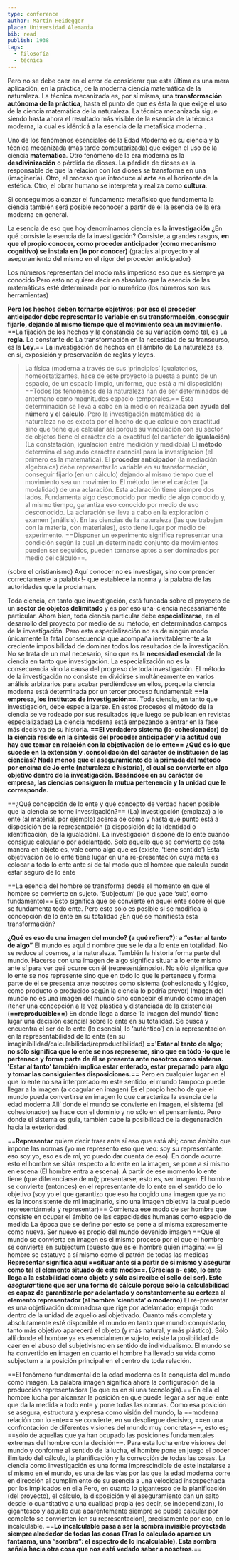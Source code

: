 ```yaml
---
type: conference
author: Martin Heidegger
place: Universidad Alemania
bib: read
publish: 1938
tags:
  - filosofía
  - técnica
---
```

Pero no se debe caer en el error de considerar que esta última es una mera aplicación, en la práctica, de la moderna ciencia matemática de la naturaleza. La técnica mecanizada es, por sí misma, una **transformación autónoma de la práctica**, hasta el punto de que es ésta la que exige el uso de la ciencia matemática de la naturaleza. La técnica mecanizada sigue siendo hasta ahora el resultado más visible de la esencia de la técnica moderna, la cual es idénticá a la esencia de la metafísica moderna .

Uno de los fenómenos esenciales de la Edad Moderna es su ciencia y la técnica mecanizada (más tarde computarizada) que exigen el uso de la ciencia **matemática**. 
Otro fenómeno de la era moderna es la **desdivinización** o pérdida de dioses. La pérdida de dioses es la responsable de que la relación con los dioses se transforme en una (imaginería).
Otro, el proceso que introduce al **arte** en el horizonte de la estética.
Otro, el obrar humano se interpreta y realiza como **cultura**.

Si conseguimos alcanzar el fundamento metafísico que fundamenta la ciencia también será posible reconocer a partir de él la esencia de la era moderna en general.

La esencia de eso que hoy denominamos ciencia es la **investigación** ¿En qué consiste la esencia de la investigación? Consiste, a grandes rasgos, **en que el propio conocer, como proceder anticipador (como mecanismo cognitivo) se instala en (lo por conocer)** (gracias al proyecto y al aseguramiento del mismo en el rigor del proceder anticipador)

Los números representan del modo más imperioso eso que es siempre ya conocido
Pero esto no quiere decir en absoluto que la esencia de las matemáticas esté determinada por lo numérico (los números son sus herramientas)

**Pero los hechos deben tornarse objetivos; por eso el proceder anticipador debe representar lo variable en su transformación, conseguir fijarlo, dejando al mismo tiempo que el movimiento sea un movimiento.** ==La fijación de los hechos y la constancia de su variación como tal, es La **regla**. Lo constante de La transformación en la necesidad de su transcurso, es la **Ley**.== La investigación de hechos en el ámbito de La naturaleza es, en sí, exposición y preservación de reglas y leyes. 

> La física (moderna a través de sus ‘principios’ igualatorios, homeostatizantes, hace de este proyecto la puesta a punto de un espacio, de un espacio limpio, uniforme, que está a mi disposición)
> ==Todos los fenómenos de la naturaleza han de ser determinados de antemano como magnitudes espacio-temporales.== Esta determinación se lleva a cabo en la medición realizada **con ayuda del número y el cálculo**. Pero la investigación matemática de la naturaleza no es exacta por el hecho de que calcule con exactitud sino que tiene que calcular así porque su vinculación con su sector de objetos tiene el carácter de la exactitud (el carácter de **igualación**) (La constatación, igualación entre medición y medido/a)
> El **método** determina el segundo carácter esencial para la investigación (el primero es la matemática). El **proceder anticipador** (la mediación algebraica) debe representar lo variable en su transformación, conseguir fijarlo (en un cálculo) dejando al mismo tiempo que el movimiento sea un movimiento.
> El método tiene el carácter (la modalidad) de una aclaración. Esta aclaración tiene siempre dos lados. Fundamenta algo desconocido por medio de algo conocido y, al mismo tiempo, garantiza eso conocido por medio de eso desconocido. La aclaración se lleva a cabo en la  exploración o examen (análisis). En las ciencias de la naturaleza (las que trabajan con la materia, con materiales), esto tiene lugar por medio del experimento.
> ==Disponer un experimento significa representar una condición según la cual un determinado conjunto de movimientos pueden ser seguidos, pueden tornarse aptos a ser dominados por medio del cálculo==.

(sobre el cristianismo) Aquí conocer no es investigar, sino comprender correctamente la palabt<!- que establece la norma y la palabra de las autoridades que la proclaman.

Toda ciencia, en tanto que investigación, está fundada sobre el proyecto de un **sector de objetos delimitado** y es por eso una· ciencia necesariamente particular. Ahora bien, toda ciencia particular debe **especializarse**, en el desarrollo del proyecto por medio de su método, en determinados campos de la investígación. Pero esta especialización no es de ningún modo únicamente la fatal consecuencia que acompaña inevitablemente a la creciente imposibilidad de dominar todos los resultados de la investigación. No se trata de un mal necesario, sino que es la **necesidad esencial** de la ciencia en tanto que investigación. La especialización no es la consecuencia sino la causa del progreso de toda investigación. El método de la investigación no consiste en dividirse simultáneamente en varios análisis arbitrarios para acabar perdiéndose en ellos, porque la ciencia moderna está determinada por un tercer proceso fundamental: **==la empresa, los institutos de investigación==**. Toda ciencia, en tanto que investigación, debe especializarse.
En estos procesos el método de la ciencia se ve rodeado por sus resultados (que luego se publican en revistas especializadas)
La ciencia moderna está empezando a entrar en la fase más decisiva de su historia.
**==El verdadero sistema (lo-cohesionador) de la ciencia reside en la síntesis del proceder anticipador y la actitud que hay que tomar en relación con la objetivación de lo ente==**
**¿Qué es lo que sucede en la extensión y .consolidación del carácter de institución de las ciencias? Nada menos que el aseguramiento de la primada del método por encima de Jo ente (naturaleza e historia), el cual se convierte en algo objetivo dentro de la investigación. Basándose en su carácter de empresa, las ciencias consiguen la mutua pertenencia y la unidad que le corresponde.**

==¿Qué concepción de lo ente y qué concepto de verdad hacen posible que la ciencia se torne investigación?==
(La) investigación (emplaza) a lo ente (al material, por ejemplo) acerca de cómo y hasta qué punto está a disposición de la representación (a disposición de la identidad o identificación, de la igualación). La investigación dispone de lo ente cuando consigue calcularlo por adelantado. Solo aquello que se convierte de esta manera en objeto es, vale como algo que es (existe, ‘tiene sentido’)
Esta objetivación de lo ente tiene lugar en una re-presentación cuya meta es colocar a todo lo ente ante sí de tal modo que el hombre que calcula pueda estar seguro de lo ente

==La esencia del hombre se transforma desde el momento en que el hombre se convierte en sujeto. ‘Subjectum’ (lo que yace ‘sub’, como fundamento)==
Esto significa que se convierte en aquel ente sobre el que se fundamenta todo ente. Pero esto sólo es posible si se modifica la concepción de lo ente en su totalidad ¿En qué se manifiesta esta transformación?

**¿Qué es eso de una imagen del mundo? (a qué refiere?): a “estar al tanto de algo”**
El mundo es aquí d nombre que se le da a lo ente en totalidad. No se reduce al cosmos, a la naturaleza. También la historia forma parte del mundo.
Hacerse con una imagen de algo significa situar a lo ente mismo ante sí para ver qué ocurre con él (representárnoslo). No sólo significa que lo ente se nos represente sino que en todo lo que le pertenece y forma parte de él se presenta ante nosotros como sistema (cohesionado y lógico, como producto o producido según la ciencia lo podría prever)
Imagen del mundo no es una imagen del mundo sino concebir el mundo como imagen (tener una concepción a la vez plástica y distanciada de la existencia) (**==reproducible==**)
En donde llega a darse ‘la imagen del mundo’ tiene lugar una decisión esencial sobre lo ente en su totalidad. Se busca y encuentra el ser de lo ente (lo esencial, lo ‘auténtico’) en la representación en la representabilidad de lo ente (en su imaginibilidad/calculabilidad/reproductibilidad)
**=='Estar al tanto de algo; no sólo significa que lo ente se nos represeme, sino que en tódo ·lo que le pertenece y forma parte de él se presenta ante nosotros como sistema. 'Estar al tanto' también implica estar enterado, estar preparado para algo y tomar las consiguientes disposiciones.==**
Pero en cualquier lugar en el que lo ente no sea interpretado en este sentido, el mundo tampoco puede llegar a la imagen (a coagular en imagen)
Es el propio hecho de que el mundo pueda convertirse en imagen lo que caracteriza la esencia de la edad moderna
Allí donde el mundo se convierte en imagen, el sistema (el cohesionador) se hace con el dominio y no sólo en el pensamiento. Pero donde el sistema es guía, también cabe la posibilidad de la degeneración hacia la exterioridad.

==**Representar** quiere decir traer ante sí eso que está ahí; como ámbito que impone las normas (yo me represento eso que veo: soy su representante: eso soy yo, eso es de mí, yo puedo dar cuenta de eso). En donde ocurre esto el hombre se sitúa respecto a lo ente en la imagen, se pone a sí mismo en escena (El hombre entra a escena). A partir de ese momento lo ente tiene (que diferenciarse de mí); presentarse, esto es, ser imagen. El hombre se convierte (entonces) en el representante de lo ente en el sentido de lo objetivo (soy yo el que garantizo que eso ha cogido una imagen que ya no es la inconsistente de mi imaginario, sino una imagen objetiva la cual puedo representármela y representar)==
Comienza ese modo de ser hombre que consiste en ocupar el ámbito de las capacidades humanas como espacio de medida
La época que se define por esto se pone a sí misma expresamente como nueva. Ser nuevo es propio del mundo devenido imagen
==Que el mundo se convierta en imagen es el mismo proceso por el que el hombre se convierte en subjectum (puesto que es el hombre quien imagina)==
El hombre se estatuye a sí mismo como el patrón de todas las medidas
**Representar significa aquí ==situar ante sí a partir de sí mismo y asegurar como tal el elemento situado de este modo==. (Gracias a- esto, lo ente llega a la estabilidad como objeto y sólo así recibe el sello del ser). Este *asegurar* tiene que ser una forma de cálculo porque sólo la calculabilidad es capaz de garantizarle por adelantado y constantemente su certeza al elemento representador (al hombre ‘cientista’ o moderno)**
El re-presentar es una objetivación dominadora que rige por adelantado; empuja todo dentro de la unidad de aquello así objetivado.
Cuanto más completa y absolutamente esté disponible el mundo en tanto que mundo conquistado, tanto más objetivo aparecerá el objeto (y más natural, y más plástico).
Sólo allí donde el hombre ya es esencialmente sujeto, existe la posibilidad de caer en el abuso del subjetivismo en sentido de individualismo.
El mundo se ha convertido en imagen en cuanto el hombre ha llevado su vida como subjectum a la posición principal en el centro de toda relación.

==El fenómeno fundamental de la edad moderna es la conquista del mundo como imagen.
La palabra imagen significa ahora la configuración de la producción representadora (lo que es en sí una tecnología).==
En ella el hombre lucha por alcanzar la posición en que puede llegar a ser aquel ente que da la medida a todo ente y pone todas las normas. Como esa posición se asegura, estructura y expresa como visión del mundo, la ==moderna relación con lo ente== se convierte, en su despliegue decisivo, ==en una confrontación de diferentes visiones del mundo muy concretas==, esto es; ==sólo de aquellas que ya han ocupado las posiciones fundamentales extremas del hombre con la decisión==. Para esta lucha entre visiones del mundo y conforme al sentido de la lucha, el hombre pone en juego el poder ilimitado del cálculo, la planificación y la corrección de todas las cosas.
La ciencia como investigación es una forma imprescindible de este instalarse a sí mismo en el mundo, es una de las vías por las que la edad moderna corre en dirección al cumplimiento de su esencia a una velocidad insospechada por los implicados en ella
Pero, en cuanto lo gigantesco de la planificación (del proyecto), el cálculo, la disposición y el aseguramiento dan un salto desde lo cuantitativo a una cualidad propia (es decir, se independizan), lo gigantesco y aquello que aparentemente siempre se puede calcular por completo se convierten (en su representación), precisamente por eso, en lo incalculable.
==**Lo incalculable pasa a ser la sombra invisible proyectada siempre alrededor de todas las cosas (Tras lo calculado aparece un fantasma, una “sombra”: el espectro de lo incalculable).
Esta sombra señala hacia otra cosa que nos está vedado saber a nosotros.**==
